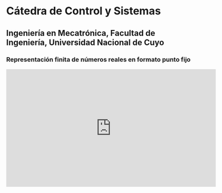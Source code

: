 
# Cátedra de Control y Sistemas

## Ingeniería en Mecatrónica, Facultad de Ingeniería, Universidad Nacional de Cuyo

### Representación finita de números reales en formato punto fijo


<iframe width="560" height="315" src="https://www.youtube.com/embed/tj8w-GYj8mU" title="YouTube video player" frameborder="0" allow="accelerometer; autoplay; clipboard-write; encrypted-media; gyroscope; picture-in-picture" allowfullscreen></iframe>

